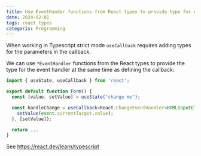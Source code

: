 ```yaml
---
title: Use EventHander functions from React types to provide type for event handler as defining useCallback
date: 2024-02-01
tags: react types
categoris: Programming
---
```


When working in Typescript strict mode `useCallback` requires adding types for the parameters in the callback.

We can use `*EventHandler` functions from the React types to provide the type for the event handler at the same time as defining the callback:

```typescript
import { useState, useCallback } from 'react';

export default function Form() {
  const [value, setValue] = useState("change me");

  const handleChange = useCallback<React.ChangeEventHandler<HTMLInputElement>>((event)=>{
    setValue(event.currentTarget.value);
  }, [setValue]);

  return ...
}
```

See https://react.dev/learn/typescript